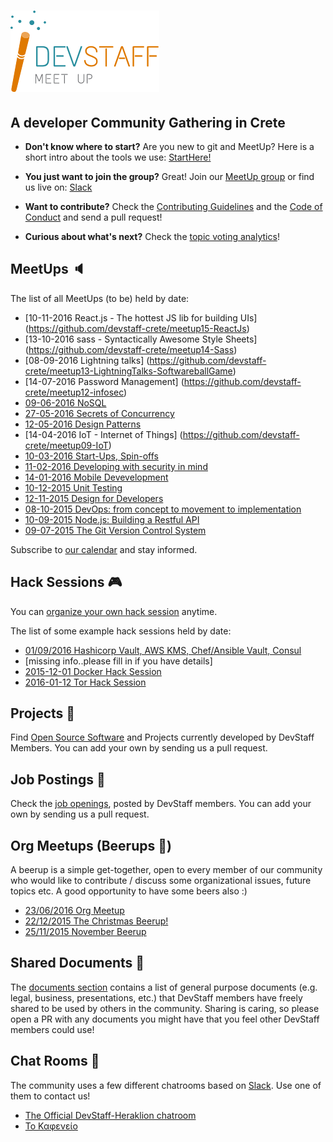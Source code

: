 # [![DevStaff home](images/logo.png)](http://www.devstaff.gr)
## A developer Community Gathering in Crete

* **Don't know where to start?** Are you new to git and MeetUp? Here is a short intro about the tools we use: [StartHere!](StartHere.md)

* **You just want to join the group?** Great!
  Join our [MeetUp group](http://www.meetup.com/DevStaff-A-Developer-Community-Gathering-In-Crete/) or find us live on: [Slack](https://devstaff.slack.com/signup)

* **Want to contribute?** Check the [Contributing Guidelines](CONTRIBUTING.md)
  and the [Code of Conduct](CodeOfConduct.md) and send a pull request!
* **Curious about what's next?** Check the [topic voting analytics](http://analytics.devstaff.gr)!

## MeetUps :speaker:

The list of all MeetUps (to be) held by date:

* [10-11-2016 React.js - The hottest JS lib for building UIs] (https://github.com/devstaff-crete/meetup15-ReactJs)
* [13-10-2016 sass - Syntactically Awesome Style Sheets] (https://github.com/devstaff-crete/meetup14-Sass)
* [08-09-2016 Lightning talks] (https://github.com/devstaff-crete/meetup13-LightningTalks-SoftwareballGame)
* [14-07-2016 Password Management] (https://github.com/devstaff-crete/meetup12-infosec)
* [09-06-2016 NoSQL](https://github.com/devstaff-crete/meetup11-NoSQL)
* [27-05-2016 Secrets of Concurrency](https://devstaff.gr)
* [12-05-2016 Design Patterns](https://github.com/devstaff-crete/meetup10-DesignPatterns)
* [14-04-2016 IoT - Internet of Things] (https://github.com/devstaff-crete/meetup09-IoT)
* [10-03-2016 Start-Ups, Spin-offs](https://github.com/devstaff-crete/meetup08-Startups)
* [11-02-2016 Developing with security in mind](https://github.com/devstaff-crete/meetup07-Security)
* [14-01-2016 Mobile Devevelopment](https://github.com/devstaff-crete/meetup06-MobileDev)
* [10-12-2015 Unit Testing](https://github.com/devstaff-crete/meetup05-Testing)
* [12-11-2015 Design for Developers](https://github.com/devstaff-crete/meetup04-Design)
* [08-10-2015 DevOps: from concept to movement to implementation](https://github.com/devstaff-crete/meetup03-DevOps)
* [10-09-2015 Node.js: Building a Restful API](https://github.com/devstaff-crete/meetup02-NodeJS)
* [09-07-2015 The Git Version Control System](https://github.com/devstaff-crete/meetup01-Git)

Subscribe to [our calendar](http://www.meetup.com/DevStaff-A-Developer-Community-Gathering-In-Crete/events/) and stay informed.

## Hack Sessions :video_game:

You can [organize your own hack session](HackSessionHowTo.md) anytime.

The list of some example hack sessions held by date:

* [01/09/2016 Hashicorp Vault, AWS KMS, Chef/Ansible Vault, Consul](http://www.meetup.com/DevStaff-A-Developer-Community-Gathering-In-Crete/events/233637796/)
* [missing info..please fill in if you have details]
* [2015-12-01 Docker Hack Session](https://github.com/devstaff-crete/docker-hack-sessions)
* [2016-01-12 Tor Hack Session](https://github.com/DaKnOb/TorConfig)

## Projects :construction:

Find [Open Source Software](projects/README.md) and Projects currently developed by DevStaff Members. You can add your own by sending us a pull request.

## Job Postings :postal_horn:

Check the [job openings](jobs/README.md), posted by DevStaff members. You can add your own by
sending us a pull request.

## Org Meetups (Beerups :beer:)

A beerup is a simple get-together, open to every member of our community who would like to contribute / discuss some organizational issues, future topics etc. A good opportunity to have some beers also :)

* [23/06/2016 Org Meetup](orgmeetups/23062016.md)
* [22/12/2015 The Christmas Beerup!](orgmeetups/20151222.md)
* [25/11/2015 November Beerup](orgmeetups/20151125.md)

## Shared Documents :book:

The [documents section](https://github.com/devstaff-crete/DevStaff-Heraklion/tree/master/documents) contains a list of general purpose documents (e.g. legal, business, presentations, etc.) that DevStaff members have freely shared to be used by others in the community. Sharing is caring, so please open a PR with any documents you might have that you feel other DevStaff members could use!

## Chat Rooms :speech_balloon:

The community uses a few different chatrooms based on [Slack](https://devstaff.slack.com/signup). Use one of them to contact us!

* [The Official DevStaff-Heraklion chatroom](https://gitter.im/devstaff-crete/DevStaff-Heraklion)
* [Το Καφενείο](https://gitter.im/devstaff-crete/DevStaff-Heraklion/%CE%9A%CE%B1%CF%86%CE%B5%CE%BD%CE%B5%CE%AF%CE%BF)
